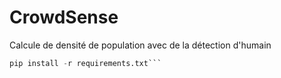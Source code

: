 # CrowdSense
Calcule de densité de population avec de la détection d'humain

```python
pip install -r requirements.txt```

